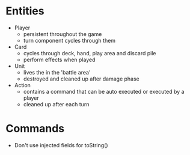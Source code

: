 # Entities
- Player
  - persistent throughout the game
  - turn component cycles through them
- Card
  - cycles through deck, hand, play area and discard pile
  - perform effects when played
- Unit
  - lives the in the 'battle area'
  - destroyed and cleaned up after damage phase
- Action
  - contains a command that can be auto executed or executed by a player
  - cleaned up after each turn

# Commands
- Don't use injected fields for toString()
